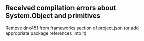 ﻿## Received compilation errors about System.Object and primitives

Remove dnx451 from frameworks section of project.json (or add appropriate package references into it)

